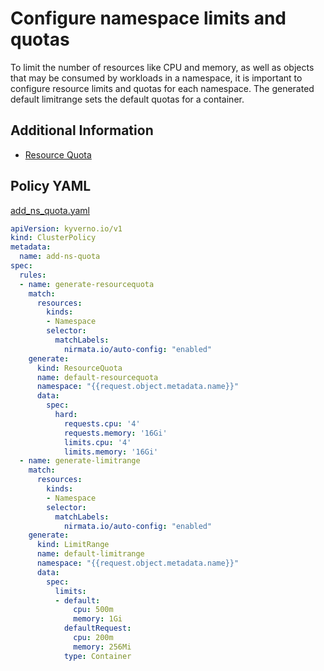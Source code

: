 # Configure namespace limits and quotas

To limit the number of resources like CPU and memory, as well as objects that may be consumed by workloads in a namespace, it is important to configure resource limits and quotas for each namespace. The generated default limitrange sets the default quotas for a container.

## Additional Information

* [Resource Quota](https://kubernetes.io/docs/concepts/policy/resource-quotas/)

## Policy YAML 

[add_ns_quota.yaml](best_practices/add_ns_quota.yaml) 

````yaml
apiVersion: kyverno.io/v1
kind: ClusterPolicy
metadata:
  name: add-ns-quota
spec:
  rules:
  - name: generate-resourcequota
    match:
      resources:
        kinds:
        - Namespace
        selector:
          matchLabels:
            nirmata.io/auto-config: "enabled"
    generate:
      kind: ResourceQuota
      name: default-resourcequota
      namespace: "{{request.object.metadata.name}}"
      data:
        spec:
          hard:
            requests.cpu: '4'
            requests.memory: '16Gi'
            limits.cpu: '4'
            limits.memory: '16Gi'
  - name: generate-limitrange
    match:
      resources:
        kinds:
        - Namespace
        selector:
          matchLabels:
            nirmata.io/auto-config: "enabled"
    generate:
      kind: LimitRange
      name: default-limitrange
      namespace: "{{request.object.metadata.name}}"
      data:
        spec:
          limits:
          - default:
              cpu: 500m
              memory: 1Gi
            defaultRequest:
              cpu: 200m
              memory: 256Mi
            type: Container
````
